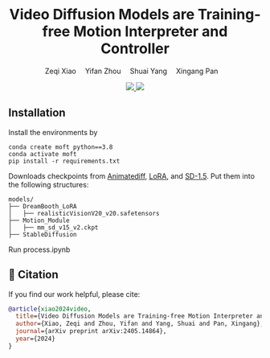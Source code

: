 
<br>
<p align="center">
<h1 align="center"><strong>Video Diffusion Models are Training-free Motion Interpreter and Controller</strong></h1>
  <p align="center">
    Zeqi Xiao&emsp;
    Yifan Zhou&emsp;
    Shuai Yang&emsp;
    Xingang Pan&emsp;
  </p>
</p>

<p align="center">
  <a href="https://arxiv.org/abs/2405.14864" target='_blank'>
    <img src="https://img.shields.io/badge/arXiv-2308.16911-blue?">
  </a>
  <a href="https://xizaoqu.github.io/moft/" target='_blank'>
    <img src="https://img.shields.io/badge/Project-&#x1F680-blue">
  </a>
</p>


## Installation

Install the environments by

```
conda create moft python==3.8
conda activate moft
pip install -r requirements.txt
```

Downloads checkpoints from [Animatediff](https://github.com/guoyww/AnimateDiff), [LoRA](https://huggingface.co/ckpt/realistic-vision-v20/blob/main/realisticVisionV20_v20.safetensors), and [SD-1.5](https://huggingface.co/stable-diffusion-v1-5/stable-diffusion-v1-5).
Put them into the following structures:
```
models/
├── DreamBooth_LoRA
│   ├── realisticVisionV20_v20.safetensors
├── Motion_Module
│   ├── mm_sd_v15_v2.ckpt
├── StableDiffusion
```


Run process.ipynb


## 🔗 Citation

If you find our work helpful, please cite:

```bibtex
@article{xiao2024video,
  title={Video Diffusion Models are Training-free Motion Interpreter and Controller},
  author={Xiao, Zeqi and Zhou, Yifan and Yang, Shuai and Pan, Xingang},
  journal={arXiv preprint arXiv:2405.14864},
  year={2024}
}
```
